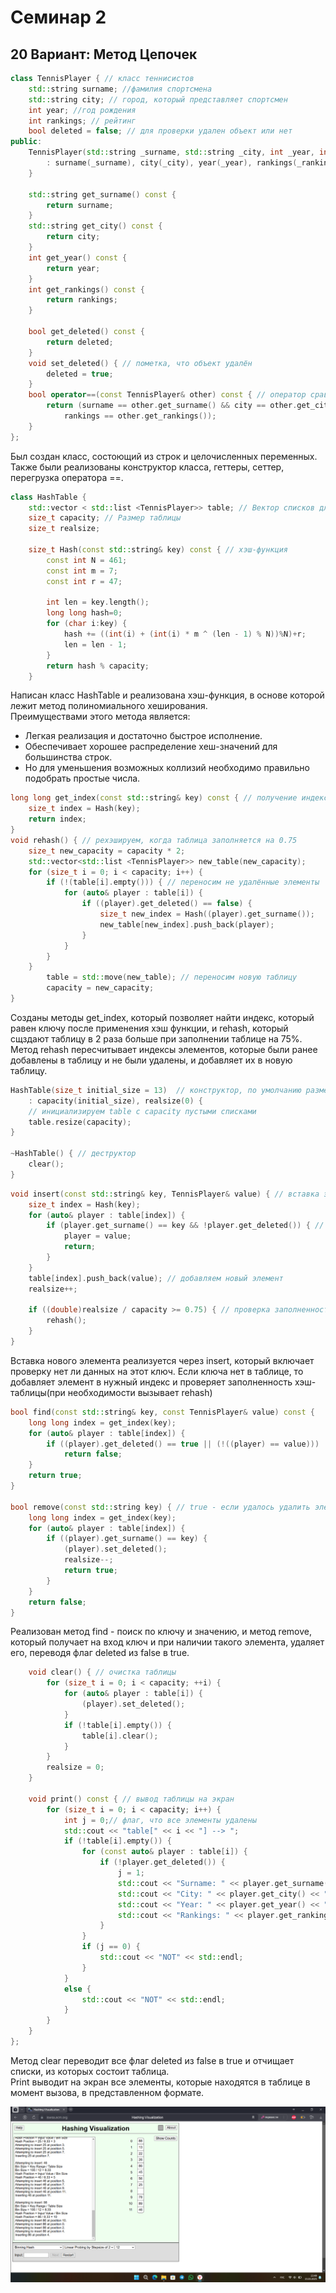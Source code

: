 
# Семинар 2
## 20 Вариант: Метод Цепочек  

``` c++
class TennisPlayer { // класс теннисистов
	std::string surname; //фамилия спортсмена
	std::string city; // город, который представляет спортсмен
	int year; //год рождения
	int rankings; // рейтинг
	bool deleted = false; // для проверки удален объект или нет
public:
	TennisPlayer(std::string _surname, std::string _city, int _year, int _rankings) // конструктор
		: surname(_surname), city(_city), year(_year), rankings(_rankings) {
	}

	std::string get_surname() const {
		return surname;
	}
	std::string get_city() const {
		return city;
	}
	int get_year() const {
		return year;
	}
	int get_rankings() const {
		return rankings;
	}

	bool get_deleted() const {
		return deleted;
	}
	void set_deleted() { // пометка, что объект удалён
		deleted = true;
	}
	bool operator==(const TennisPlayer& other) const { // оператор сравнения двух спортсменов
		return (surname == other.get_surname() && city == other.get_city() && year == other.get_year() &&
			rankings == other.get_rankings());
	}
};
```
Был создан класс, состоющий из строк и целочисленных переменных.  Также были реализованы конструктор класса, геттеры, сеттер, перегрузка оператора ==.  

```c++
class HashTable {
	std::vector < std::list <TennisPlayer>> table; // Вектор списков для хранения данных
	size_t capacity; // Размер таблицы
	size_t realsize;

	size_t Hash(const std::string& key) const { // хэш-функция
		const int N = 461; 
		const int m = 7;     
		const int r = 47;     
		
		int len = key.length();
		long long hash=0;
		for (char i:key) {
			hash += ((int(i) + (int(i) * m ^ (len - 1) % N))%N)+r;
			len = len - 1;
		}
		return hash % capacity;
	}
```
Написан класс HashTable и реализована хэш-функция, в основе которой лежит метод полиномиального хеширования.  
Преимуществами этого метода является:  
* Легкая реализация и достаточно быстрое исполнение.  
* Обеспечивает хорошее распределение хеш-значений для большинства строк.  
* Но для уменьшения возможных коллизий необходимо правильно подобрать простые числа.  

```c++
long long get_index(const std::string& key) const { // получение индекса в хэш-таблице по ключу
	size_t index = Hash(key);
	return index;
}
void rehash() { // рехэшируем, когда таблица заполняется на 0.75
	size_t new_capacity = capacity * 2;
	std::vector<std::list <TennisPlayer>> new_table(new_capacity);
	for (size_t i = 0; i < capacity; i++) {
		if (!(table[i].empty())) { // переносим не удалённые элементы
			for (auto& player : table[i]) {
				if ((player).get_deleted() == false) {
					size_t new_index = Hash((player).get_surname());
					new_table[new_index].push_back(player);
				}
			}
		}
	}
		table = std::move(new_table); // переносим новую таблицу
		capacity = new_capacity;
}

```
Cозданы методы get_index, который позволяет найти индекс, который равен ключу после применения хэш функции, и rehash, который сщздают таблицу в 2 раза больше при заполнении таблице на 75%. Метод rehash пересчитывает индексы элементов, которые были ранее добавлены в таблицу и не были удалены, и добавляет их в новую таблицу.  

```c++
HashTable(size_t initial_size = 13)  // конструктор, по умолчанию размер 13
	: capacity(initial_size), realsize(0) {
	// инициализируем table с capacity пустыми списками
	table.resize(capacity);
}

~HashTable() { // деструктор
	clear();
}
```

```c++
void insert(const std::string& key, TennisPlayer& value) { // вставка элемента
	size_t index = Hash(key);
	for (auto& player : table[index]) {
		if (player.get_surname() == key && !player.get_deleted()) { // если ключ уже есть в таблице - перезаписываем
			player = value;
			return;
		}
	}
	table[index].push_back(value); // добавляем новый элемент
	realsize++;

	if ((double)realsize / capacity >= 0.75) { // проверка заполненности
		rehash();
	}
}
```
Вставка нового элемента реализуется через insert, который включает проверку нет ли данных на этот ключ. Если ключа нет в таблице, то добавляет элемент в нужный индекс и проверяет заполненность хэш-таблицы(при необходимости вызывает rehash)  

```c++
bool find(const std::string& key, const TennisPlayer& value) const { 
	long long index = get_index(key);
	for (auto& player : table[index]) {
		if ((player).get_deleted() == true || (!((player) == value)))
			return false;
	}
	return true;
}

bool remove(const std::string key) { // true - если удалось удалить элемент, false - если элемент не найден
	long long index = get_index(key);
	for (auto& player : table[index]) {
		if ((player).get_surname() == key) {
			(player).set_deleted();
			realsize--;
			return true;
		}
	}
	return false;
}
```

Реализован метод find - поиск по ключу и значению, и метод remove, который получает на вход ключ и при наличии такого элемента, удаляет его, переводя флаг deleted из false в true.  

```c++
	void clear() { // очистка таблицы
		for (size_t i = 0; i < capacity; ++i) {
			for (auto& player : table[i]) {
				(player).set_deleted();
			}
			if (!table[i].empty()) {
				table[i].clear();
			}
		}
		realsize = 0;
	}

	void print() const { // вывод таблицы на экран
		for (size_t i = 0; i < capacity; i++) {
			int j = 0;// флаг, что все элементы удалены
			std::cout << "table[" << i << "] --> ";
			if (!table[i].empty()) {
				for (const auto& player : table[i]) {
					if (!player.get_deleted()) {
						j = 1;
						std::cout << "Surname: " << player.get_surname() << "; ";
						std::cout << "City: " << player.get_city() << "; ";
						std::cout << "Year: " << player.get_year() << "; ";
						std::cout << "Rankings: " << player.get_rankings() << std::endl;
					}
				}
				if (j == 0) {
					std::cout << "NOT" << std::endl;
				}
			}
			else {
				std::cout << "NOT" << std::endl;
			}
		}
	}
};

```
Метод clear переводит все флаг deleted из false в true и отчищает списки, из которых состоит таблица.  
Print выводит на экран все элементы, которые находятся в таблице в момент вызова, в представленном формате.  

![Скрин симмулятора](https://github.com/BMSTU-Informatics-by-nuchyobitva/2-developing-hash-tables-Alexsashap/blob/main/Снимок%20экрана%202025-03-15%20234928.png)
